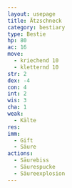 ```yaml
---
layout: usepage
title: Ätzschneck
category: bestiary
type: Bestie
hp: 80
ac: 16
move:
  - kriechend 10
  - kletternd 10
str: 2
dex: -4
con: 4
int: 2
wis: 3
cha: 1
weak:
  - Kälte
res:
imm:
  - Gift
  - Säure
actions:
  - Säurebiss
  - Säurespucke
  - Säureexplosion
---
```


